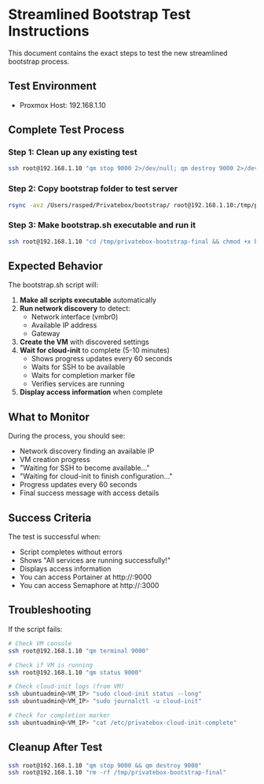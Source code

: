 # Streamlined Bootstrap Test Instructions

This document contains the exact steps to test the new streamlined bootstrap process.

## Test Environment
- Proxmox Host: 192.168.1.10

## Complete Test Process

### Step 1: Clean up any existing test
```bash
ssh root@192.168.1.10 "qm stop 9000 2>/dev/null; qm destroy 9000 2>/dev/null"
```

### Step 2: Copy bootstrap folder to test server
```bash
rsync -avz /Users/rasped/Privatebox/bootstrap/ root@192.168.1.10:/tmp/privatebox-bootstrap-final/
```

### Step 3: Make bootstrap.sh executable and run it
```bash
ssh root@192.168.1.10 "cd /tmp/privatebox-bootstrap-final && chmod +x bootstrap.sh && ./bootstrap.sh"
```

## Expected Behavior

The bootstrap.sh script will:

1. **Make all scripts executable** automatically
2. **Run network discovery** to detect:
   - Network interface (vmbr0)
   - Available IP address
   - Gateway
3. **Create the VM** with discovered settings
4. **Wait for cloud-init** to complete (5-10 minutes)
   - Shows progress updates every 60 seconds
   - Waits for SSH to be available
   - Waits for completion marker file
   - Verifies services are running
5. **Display access information** when complete

## What to Monitor

During the process, you should see:
- Network discovery finding an available IP
- VM creation progress
- "Waiting for SSH to become available..."
- "Waiting for cloud-init to finish configuration..."
- Progress updates every 60 seconds
- Final success message with access details

## Success Criteria

The test is successful when:
- Script completes without errors
- Shows "All services are running successfully!"
- Displays access information
- You can access Portainer at http://<IP>:9000
- You can access Semaphore at http://<IP>:3000

## Troubleshooting

If the script fails:
```bash
# Check VM console
ssh root@192.168.1.10 "qm terminal 9000"

# Check if VM is running
ssh root@192.168.1.10 "qm status 9000"

# Check cloud-init logs (from VM)
ssh ubuntuadmin@<VM_IP> "sudo cloud-init status --long"
ssh ubuntuadmin@<VM_IP> "sudo journalctl -u cloud-init"

# Check for completion marker
ssh ubuntuadmin@<VM_IP> "cat /etc/privatebox-cloud-init-complete"
```

## Cleanup After Test
```bash
ssh root@192.168.1.10 "qm stop 9000 && qm destroy 9000"
ssh root@192.168.1.10 "rm -rf /tmp/privatebox-bootstrap-final"
```